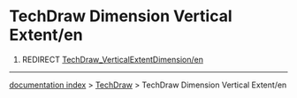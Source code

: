 # TechDraw Dimension Vertical Extent/en
1.  REDIRECT [TechDraw\_VerticalExtentDimension/en](TechDraw_VerticalExtentDimension/en.md)

---
[documentation index](../README.md) > [TechDraw](TechDraw_Workbench.md) > TechDraw Dimension Vertical Extent/en
